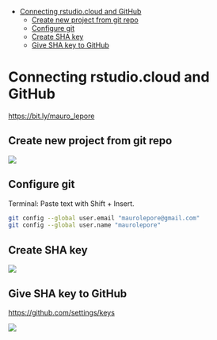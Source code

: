 
-   [Connecting rstudio.cloud and GitHub](#connecting-rstudio.cloud-and-github)
    -   [Create new project from git repo](#create-new-project-from-git-repo)
    -   [Configure git](#configure-git)
    -   [Create SHA key](#create-sha-key)
    -   [Give SHA key to GitHub](#give-sha-key-to-github)

Connecting rstudio.cloud and GitHub
===================================

<https://bit.ly/mauro_lepore>

Create new project from git repo
--------------------------------

![](https://i.imgur.com/E1wcTup.png)

Configure git
-------------

Terminal: Paste text with Shift + Insert.

``` bash
git config --global user.email "maurolepore@gmail.com"
git config --global user.name "maurolepore"
```

Create SHA key
--------------

![](https://i.imgur.com/8cyFyn7.png)

Give SHA key to GitHub
----------------------

<https://github.com/settings/keys>

![](https://i.imgur.com/Zu1SmoB.png)
